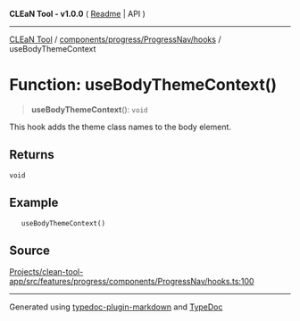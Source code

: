 **CLEaN Tool - v1.0.0** ( [Readme](../../../../../README.md) \| API )

***

[CLEaN Tool](../../../../../modules.md) / [components/progress/ProgressNav/hooks](../README.md) / useBodyThemeContext

# Function: useBodyThemeContext()

> **useBodyThemeContext**(): `void`

This hook adds the theme class names to the body element.

## Returns

`void`

## Example

```tsx
   useBodyThemeContext()
```

## Source

[Projects/clean-tool-app/src/features/progress/components/ProgressNav/hooks.ts:100](https://github.com/yuckyh/clean-tool-app/)

***

Generated using [typedoc-plugin-markdown](https://www.npmjs.com/package/typedoc-plugin-markdown) and [TypeDoc](https://typedoc.org/)
